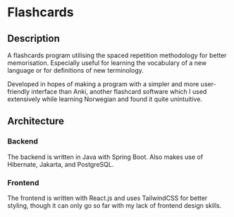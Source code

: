 # Flashcards

## Description

A flashcards program utilising the spaced repetition methodology for better memorisation. Especially useful for learning the vocabulary of a new language or for definitions of new terminology.

Developed in hopes of making a program with a simpler and more user-friendly interface than Anki, another flashcard software which I used extensively while learning Norwegian and found it quite unintuitive.

## Architecture

### Backend

The backend is written in Java with Spring Boot. Also makes use of Hibernate, Jakarta, and PostgreSQL.

### Frontend

The frontend is written with React.js and uses TailwindCSS for better styling, though it can only go so far with my lack of frontend design skills.
